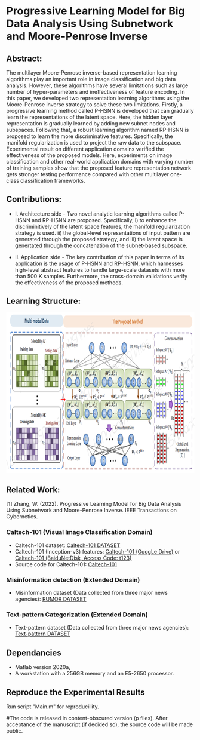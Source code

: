# Progressive Learning Model for Big Data Analysis Using Subnetwork and Moore-Penrose Inverse
## Abstract:

The multilayer Moore-Penrose inverse-based representation learning algorithms play an important role in image classification and big data analysis. However, these algorithms have several limitations such as large number of hyper-parameters and ineffectiveness of feature encoding. In this paper, we developed two representation learning algorithms using the Moore-Penrose inverse strategy to solve these two limitations. Firstly, a progressive learning method called P-HSNN is developed that can gradually learn the representations of the latent space. Here, the hidden layer representation is gradually learned by adding new subnet nodes and subspaces. Following that, a robust learning algorithm named RP-HSNN is proposed to learn the more discriminative features. Specifically, the manifold regularization is used to project the raw data to the subspace. Experimental result on different application domains verified the effectiveness of the proposed models. Here, experiments on image classification and other real-world application domains with varying number of training samples show that the proposed feature representation network gets stronger testing performance compared with other multilayer one-class classification  frameworks.


## Contributions:
* I. Architecture side - Two novel analytic learning algorithms called P-HSNN and RP-HSNN are proposed. Specifically, i) to enhance the discriminitively of the latent space features, the manifold regularization strategy is used. ii) the global-level representations of input pattern are generated through the proposed strategy, and iii) the latent space is genertated through the concatenation of the subnet-based subspace.

* II. Application side - The key contribution of this paper in terms of its application is the usage of P-HSNN and RP-HSNN, which harnesses high-level abstract features to handle large-scale datasets with more than 500 K samples. Furthermore, the cross-domain validations verify the effectiveness of the proposed methods. 


## Learning Structure:

<img src="https://github.com/1027051515/PHSNN-RPHSNN/blob/main/graph.png" width="1050" height="430" />

## Related Work:

[1] Zhang, W. (2022). Progressive Learning Model for Big Data Analysis Using Subnetwork and Moore-Penrose Inverse. IEEE Transactions on Cybernetics.

### Caltech-101 (Visual Image Classification Domain)
* Caltech-101 dataset: [Caltech-101 DATASET](http://www.vision.caltech.edu/Image_Datasets/Caltech101/)
* Caltech-101 (Inception-v3) features: [Caltech-101 (GoogLe Drive)](https://drive.google.com/file/d/1utcKTwC5dftDGcvLG5ABCTFWGvvObcDz/view?usp=sharing) or [Caltech-101 (BaiduNetDisk, Access Code: t123)](https://pan.baidu.com/s/1EMoQ5gYjVB21yvNw0MvJ9w)
* Source code for Caltech-101: [Caltech-101](https://github.com/1027051515/PHSNN-RPHSNN/blob/main/Demo.rar)

### Misinformation detection (Extended Domain)
* Misinformation dataset (Data collected from three major news agencies): [RUMOR DATASET](https://github.com/1027051515/PHSNN-RPHSNN/blob/main/BL.csv)

### Text-pattern Categorization (Extended Domain)
* Text-pattern dataset (Data collected from three major news agencies): [Text-pattern DATASET](https://drive.google.com/file/d/1Pqnm9qypvGph8S86GCPx81W-mXRIXcnv/view)

## Dependancies
* Matlab version 2020a,
* A workstation with a 256GB memory and an E5-2650 processor.

## Reproduce the Experimental Results

Run script "Main.m" for reproduciility.

#The code is released in content-obscured version (p files). After acceptance of the manuscript (if decided so), the source code will be made public.
